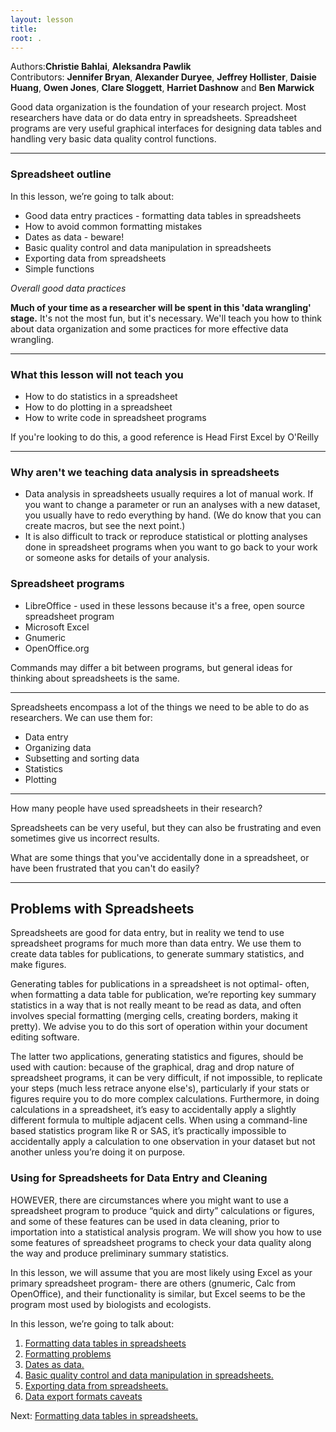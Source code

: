 ```yaml
---
layout: lesson
title: 
root: .
---
```


Authors:**Christie Bahlai**, **Aleksandra Pawlik**<br>
Contributors: **Jennifer Bryan**, **Alexander Duryee**, **Jeffrey Hollister**, **Daisie Huang**, **Owen Jones**, **Clare Sloggett**, **Harriet Dashnow** and
**Ben Marwick**

Good data organization is the foundation of your research project. Most researchers
have data or do data entry in spreadsheets. Spreadsheet programs are very useful graphical interfaces for designing data tables and handling very basic data quality control functions. 

---

### Spreadsheet outline

In this lesson, we’re going to talk about:

- Good data entry practices - formatting data tables in spreadsheets
- How to avoid common formatting mistakes
- Dates as data - beware!
- Basic quality control and data manipulation in spreadsheets
- Exporting data from spreadsheets
- Simple functions

*Overall good data practices*

**Much of your time as a researcher will be spent in this 'data wrangling' stage.**
It's not the most fun, but it's necessary. We'll teach you how to think
about data organization and some practices for more effective data wrangling.


---

### What this lesson will not teach you

- How to do statistics in a spreadsheet
- How to do plotting in a spreadsheet
- How to write code in spreadsheet programs

If you're looking to do this, a good reference is
Head First Excel by O'Reilly

---

### Why aren't we teaching data analysis in spreadsheets

- Data analysis in spreadsheets usually requires a lot of manual work. If you want to change a parameter or run
an analyses with a new dataset, you usually have to redo everything by hand. (We do know
that you can create macros, but see the next point.)
- It is also difficult to track or reproduce statistical or plotting analyses 
done in spreadsheet programs when you want to go back to your work or someone asks 
for details of your analysis.


### Spreadsheet programs

- LibreOffice - used in these lessons because it's a free, open source
spreadsheet program
- Microsoft Excel
- Gnumeric
- OpenOffice.org

Commands may differ a bit between programs, but general ideas
for thinking about spreadsheets is the same.

---

Spreadsheets encompass a lot of the things we need
to be able to do as researchers. We can use them for:

- Data entry
- Organizing data
- Subsetting and sorting data
- Statistics
- Plotting

---

How many people have used spreadsheets in their research?

Spreadsheets can be very useful, but they can also be
frustrating and even sometimes give us incorrect results.

What are some things that you've accidentally done in
a spreadsheet, or have been frustrated that you can't do
easily?

---

## Problems with Spreadsheets

Spreadsheets are good for data entry, but in reality we tend to use spreadsheet 
programs for much more 
than data entry. We use them to create data tables for publications, to generate 
summary statistics, and make figures. 

Generating tables for publications in a spreadsheet is not optimal- often, 
when formatting a data table for publication, we’re reporting key summary 
statistics in a way that is not really meant to be read as data, and often 
involves special formatting (merging cells, creating borders, making it 
pretty). We advise you to do this sort of operation within your document 
editing software.

The latter two applications,  generating statistics and figures,  should 
be used with caution: because of the graphical, drag and drop nature of 
spreadsheet programs, it can be very difficult, if not impossible, to 
replicate your steps (much less retrace anyone else's), particularly if your 
stats or figures require you to do more complex calculations. Furthermore, 
in doing calculations in a spreadsheet, it’s easy to accidentally apply a 
slightly different formula to multiple adjacent cells. When using a 
command-line based statistics program like R or SAS, it’s practically 
impossible to accidentally apply a calculation to one observation in your 
dataset but not another unless you’re doing it on purpose. 

### Using for Spreadsheets for Data Entry and Cleaning

HOWEVER, there are circumstances where you might want to use a spreadsheet 
program to produce “quick and dirty” calculations or figures, and some of 
these features can be used in data cleaning, prior to importation into a 
statistical analysis program. We will show you how to use some features of 
spreadsheet programs to check your data quality along the way and produce 
preliminary summary statistics.

In this lesson, we will assume that you are most likely using Excel as your 
primary spreadsheet program- there are others (gnumeric, Calc from OpenOffice),
 and their functionality is similar, but Excel seems to be the program most 
used by biologists and ecologists.

In this lesson, we’re going to talk about:

1. [Formatting data tables in spreadsheets](01-format-data.html)
2. [Formatting problems](02-common-mistakes.html)
3. [Dates as data.](03-dates-as-data.html)
4. [Basic quality control and data manipulation in spreadsheets.](04-quality-control.html)
5. [Exporting data from spreadsheets.](05-exporting-data.html)
6. [Data export formats caveats](06-data-formats-caveats.html)

Next: [Formatting data tables in spreadsheets.](01-format-data.html)
